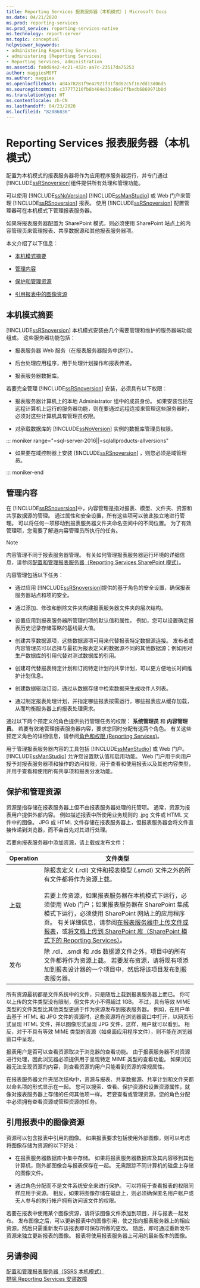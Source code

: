 ```yaml
---
title: Reporting Services 报表服务器（本机模式）| Microsoft Docs
ms.date: 04/21/2020
ms.prod: reporting-services
ms.prod_service: reporting-services-native
ms.technology: report-server
ms.topic: conceptual
helpviewer_keywords:
- administering Reporting Services
- administering [Reporting Services]
- Reporting Services, administration
ms.assetid: fa0d84e2-4c21-432c-aa7c-23517da75253
author: maggiesMSFT
ms.author: maggies
ms.openlocfilehash: 4d4a78281f9e42921f31f8d02c5f167dd13d06d5
ms.sourcegitcommit: c37777216fb8b464e33cd6e2ffbedb6860971b0d
ms.translationtype: HT
ms.contentlocale: zh-CN
ms.lasthandoff: 04/23/2020
ms.locfileid: "82086836"
---
```

# <a name="reporting-services-report-server-native-mode"></a>Reporting Services 报表服务器（本机模式）
  配置为本机模式的报表服务器将作为应用程序服务器运行，并专门通过 [!INCLUDE[ssRSnoversion](../../includes/ssrsnoversion-md.md)]组件提供所有处理和管理功能。  
  
 可以使用 [!INCLUDE[ssNoVersion](../../includes/ssnoversion-md.md)] [!INCLUDE[ssManStudio](../../includes/ssmanstudio-md.md)] 或 Web 门户来管理 [!INCLUDE[ssRSnoversion](../../includes/ssrsnoversion-md.md)] 报表。 使用 [!INCLUDE[ssRSnoversion](../../includes/ssrsnoversion-md.md)] 配置管理器可在本机模式下管理报表服务器。  
  
 如果将报表服务器配置为 SharePoint 模式，则必须使用 SharePoint 站点上的内容管理页来管理报表、共享数据源和其他报表服务器项。  
  
 本文介绍了以下信息：  
  
-   [本机模式摘要](#bkmk_sum)  
  
-   [管理内容](#bkmk_managecontent)  
  
-   [保护和管理资源](#bkmk_manageresources)  
  
-   [引用报表中的图像资源](#bkmk_referenceimage)  
  
##  <a name="summary-of-native-mode"></a><a name="bkmk_sum"></a> 本机模式摘要  
 [!INCLUDE[ssRSnoversion](../../includes/ssrsnoversion-md.md)] 本机模式安装由几个需要管理和维护的服务器端功能组成。 这些服务器功能包括：  
  
-   报表服务器 Web 服务（在报表服务器服务中运行）。  
  
-   后台处理应用程序，用于处理计划操作和报表传递。  
  
-   报表服务器数据库。  
  
 若要完全管理 [!INCLUDE[ssRSnoversion](../../includes/ssrsnoversion-md.md)] 安装，必须具有以下权限：  
  
-   报表服务器计算机上的本地 Administrator 组中的成员身份。 如果安装包括在远程计算机上运行的服务器功能，则在要通过远程连接来管理这些服务器时，必须对这些计算机具有管理员权限。  
  
-   对承载数据库的 [!INCLUDE[ssNoVersion](../../includes/ssnoversion-md.md)] 实例的数据库管理员权限。  

::: moniker range="=sql-server-2016||=sqlallproducts-allversions"

-   如果要在域控制器上安装 [!INCLUDE[ssRSnoversion](../../includes/ssrsnoversion-md.md)] ，则您必须是域管理员。  

::: moniker-end

##  <a name="managing-content"></a><a name="bkmk_managecontent"></a> 管理内容  
 在 [!INCLUDE[ssRSnoversion](../../includes/ssrsnoversion-md.md)]中，内容管理是指对报表、模型、文件夹、资源和共享数据源的管理。 通过属性和安全设置，所有这些项可以彼此独立地进行管理。 可以将任何一项移动到报表服务器文件夹命名空间中的不同位置。 为了有效管理项，您需要了解道内容管理员所执行的任务。  
  
> [!NOTE]  
>  内容管理不同于报表服务器管理。 有关如何管理报表服务器运行环境的详细信息，请参阅[配置和管理报表服务器（Reporting Services SharePoint 模式）](../../reporting-services/report-server-sharepoint/configuration-and-administration-of-a-report-server.md)。  
  
 内容管理包括以下任务：  
  
-   通过应用 [!INCLUDE[ssRSnoversion](../../includes/ssrsnoversion-md.md)]提供的基于角色的安全设置，确保报表服务器站点和项的安全。  
  
-   通过添加、修改和删除文件夹构建报表服务器文件夹的层次结构。  
  
-   设置应用到报表服务器所管理的项的默认值和属性。 例如，您可以设置确定报表历史记录存储策略的基线最大值。  
  
-   创建共享数据源项，这些数据源项可用来代替报表特定数据源连接。 发布者或内容管理员可以选择与最初为报表定义的数据源不同的其他数据源；例如用对生产数据库的引用代替对测试数据库的引用。  
  
-   创建可代替报表特定计划和订阅特定计划的共享计划，可以更方便地长时间维护计划信息。  
  
-   创建数据驱动订阅，通过从数据存储中检索数据来生成收件人列表。  
  
-   通过制定报表处理计划，并指定哪些报表按需运行，哪些报表应从缓存加载，从而均衡服务器上的报表处理需求。  
  
 通过以下两个预定义的角色提供执行管理任务的权限： **系统管理员** 和 **内容管理员**。 若要有效地管理报表服务器内容，要求您同时分配有这两个角色。 有关这些预定义角色的详细信息，请参阅[角色和权限 (Reporting Services)](../../reporting-services/security/roles-and-permissions-reporting-services.md)。  
  
 用于管理报表服务器内容的工具包括 [!INCLUDE[ssManStudio](../../includes/ssmanstudio-md.md)] 或 Web 门户。 [!INCLUDE[ssManStudio](../../includes/ssmanstudio-md.md)] 允许您设置默认值和启用功能。 Web 门户用于向用户授予对报表服务器项和操作的访问权限，用于查看和使用报表以及其他内容类型，并用于查看和使用所有共享项和报表分发功能。  
  
##  <a name="securing-and-managing-a-resource"></a><a name="bkmk_manageresources"></a> 保护和管理资源  
 资源是指存储在报表服务器上但不由报表服务器处理的托管项。 通常，资源为报表用户提供外部内容。 例如描述报表中所使用业务规则的 .jpg 文件或 HTML 文件中的图像。 JPG 或 HTML 文件存储在报表服务器上，但报表服务器会将文件直接传递到浏览器，而不会首先对其进行处理。  
  
 若要向报表服务器中添加资源，请上载或发布文件：  
  
|Operation|文件类型|  
|---------------|---------------|  
|上载|除报表定义 (.rdl) 文件和报表模型 (.smdl) 文件之外的所有文件都将作为资源上载。<br /><br /> 若要上传资源，如果报表服务器在本机模式下运行，必须使用 Web 门户；如果报表服务器在 SharePoint 集成模式下运行，必须使用 SharePoint 网站上的应用程序页。 有关详细信息，请参阅[在报表服务器中上传文件或报表](../../reporting-services/reports/upload-a-file-or-report-report-manager.md)，或[将文档上传到 SharePoint 库（SharePoint 模式下的 Reporting Services）](../../reporting-services/report-server-sharepoint/upload-documents-to-a-sharepoint-library-reporting-services-in-sharepoint-mode.md)。|  
|发布|除 .rdl、.smdl 和 .rds 数据源文件之外，项目中的所有文件都将作为资源上载。 若要发布资源，请将现有项添加到报表设计器的一个项目中，然后将该项目发布到报表服务器。|  
  
 所有资源最初都是文件系统中的文件，只是随后上载到报表服务器上而已。 你可以上传的文件类型没有限制，但文件大小不得超过 1GB。 不过，具有等效 MIME 类型的文件类型比其他类型更适于作为资源发布到报表服务器。 例如，在用户单击基于 HTML 和 JPG 文件的资源时，这些资源将在浏览器窗口中打开，以网页形式呈现 HTML 文件，并以图像形式呈现 JPG 文件，这样，用户就可以看到。 相反，对于不具有等效 MIME 类型的资源（如桌面应用程序文件），则不能在浏览器窗口中呈现。  
  
 报表用户是否可以查看资源取决于浏览器的查看功能。 由于报表服务器不对资源进行处理，因此浏览器必须提供用于呈现特定 MIME 类型的查看功能。 如果浏览器无法呈现资源的内容，则查看资源的用户只能看到资源的常规属性。  
  
 在报表服务器文件夹层次结构中，资源与报表、共享数据源、共享计划和文件夹都以命名项的形式显示在一起。 您可以搜索、查看、保护资源和设置资源属性，就像对报表服务器上存储的任何其他项一样。 若要查看或管理资源，您的角色分配中必须拥有查看资源或管理资源的任务。  
  
##  <a name="referencing-an-image-resource-from-a-report"></a><a name="bkmk_referenceimage"></a> 引用报表中的图像资源  
 资源可以包含报表中引用的图像。 如果报表要求包括使用外部图像，则可以考虑将图像存储为资源的以下好处：  
  
-   在报表服务器数据库中集中存储。 如果将报表服务器数据库及其内容移到其他计算机，则外部图像会与报表保存在一起。 无需跟踪不同计算机的磁盘上存储的图像文件。  
  
-   通过角色分配而不是文件系统安全来进行保护。 可以将用于查看报表的权限同样应用于资源。 相反，如果将图像存储在磁盘上，则必须确保匿名用户帐户或无人参与的执行帐户拥有访问该文件的权限。  
  
 若要在报表中使用某个图像资源，请将该图像文件添加到项目，并与报表一起发布。 发布图像之后，可以更新报表中的图像引用，使之指向报表服务器上的相应资源，然后只需重新发布该报表即可保存所做的更改。 随后，即可通过重新发布资源来独立更新报表的图像。 报表将使用报表服务器上可用的最新版本的图像。  
  
## <a name="see-also"></a>另请参阅  
 [配置和管理报表服务器（SSRS 本机模式）](../../reporting-services/report-server/configure-and-administer-a-report-server-ssrs-native-mode.md)   
 [排除 Reporting Services 安装故障](../../reporting-services/install-windows/troubleshoot-a-reporting-services-installation.md)  
  
  
